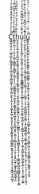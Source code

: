 C̟̳̰̘̤̟̝̜̤͖͎̪̙̙͚͖͚͕̦̥̲̱̤̫̰͉̥̻̮͚͎̣̤̰̥͔̺̫͕̱̣̗̭͔̣̜͓̼̬̙̟͖̩̫̟̘̭͎̦̞̺̙̬̙̳̮͈̞̹̻̯̳̼̼̮̮͍̘̙̞̝̥͔̤̭̗̙͎͓̫͚̥̮̝̪̣̳͕̾̾̓ͧͤ̍̔͛̽̃̊̽̌̀̽̈̍̍͗ͫ̊̆́͂͐ͬ͛ͪ͛͐̎ͯ̌̉ͤ̆ͤ͂̆͋ͤ̂͗͛̉͐͆̉̉ͫ͛ͫ͋̈͂̈̇̿͗ͥ̐̆̐ͪͪ̓̋̿̂ͮͫͯͯ̍ͬ̏͐ͬ͗͒ͤ̐̄̂̓̓̉͌̋͌̓ͣ̒̂͐ͮ͛̒̚̚ͅͅṯ̻̮̜̪̠̹̠̜̱̠̟̯̺͕̯̳̲̼̞͎̻̺̥̝̺̠̥͎̦͉̤̱̼̳̲̥͍̮͉̣̺̥̥̗̝͇̬̼̫̫̥͍͚̱͙̹̲̣̟̺͈̮̝̭̣̯̯͉͕̖̳̦̥͎̜̠̩̱͔͔͙̥̺̮̟̣͚̞̟̹͇̺̱͖̬͉̫ͧ̋̔͒͑̾̀͗̊͛ͫͦ͂͆͆ͨ͊͑̉̽̓ͩ̈̐̾͛̅̒̄̒͊̔͒́ͪ̿̄̄͌ͯ̐̓̾̐̿ͯ̀̈́̔͒ͣ͌̃ͫ͊͊ͮͯ͌̌̊̉ͪͬͨͮ̾̐ͮͫ̈́͗ͩ͐̓ͥ̍̽͊͒̓ͦ̒͒̅͛̄̎͌̋̈́̃͒͒̈̾̅̚̚̚ͅͅh̬̘̭̦̥̞̰̖̯̬͉̭̪̫̞̰̞̼̺̘̯͓̰͚̯̪̭̮̝͓͕̲͇̩̺͉̥̜͉̱̰̩͙̺̯̙͕̺̲̱̯͍̪͉͉̹̙͚̗̖̺͇̲̜̖̞͔̦̘̭͍̪͇̱͙̟̬͎̹͙̜͔͇̥̺̥̻̰̤̼̰̻̬͓͈̟͍̹̥̻̆̑̋̃ͨ̐ͮ̊̐̈́̊̇́̓̃̋́ͪͯ́ͨ̌̿ͭ̈ͪ́͋ͥ̓ͮͭ̌̃̊̇̓̐̋ͦ̋ͫ̍̎̃̃̓ͯ͑́̌̎̋̾̇̈́̀̽̄ͫ́ͯ͂͛̇̏̏̃̅̓̾̾̓̍̈́ͨ̽̊̍̆ͨ̅̐̈́̍̃ͣ̋̎ͧ͊̒ͤ̽̒͛͑̐͋̚ù̖̖̙̯̖͈͙̘̟̻̤̞̜͚̝̭̯̥͎̪̠̝̤͎̳̗̙͖̻̳͇̮̻̟̮̟̜̰̫̲͈̩̠͓̦̞̗̲̠̼̼̭͍͖̖̪͈͕̥̟̯͚̺͕͙̘͔̗̪̖̹͔̪̹̱̭̲̲͙͈̟̺̞͚̩͚̜̗͔̞̖̩͖̻̣͔̰̼͋͌̀ͧ͒͑̂̿͌̆͋ͩ͋ͤͪ̊̓͌̄ͤͦ͗ͩ̓̋̉̔͌͛̽ͭ̓̍͊̄͗̓̀̓̍̉ͣͪ̍͊̔̓̉̎͊͋ͧ̋͑̿̅ͬͤ̌ͪ̓͊̑̓ͤ͑̋̈́ͦͫ̈́̃̋̆̃ͯͨͥ̓ͩ̑̍̒̽͑̉ͦ̿̈́͑ͮͣ̏̄̎͂̈̓̚ͅͅl̼̖̠̤̭̗͈̯̹̹̤̭͎̹̤͈̩̯̖̹͉͔̮̲̗̝͚͎͍͉͎̤̳̖̦͉̘͎̠̻̟̤͔͎͎͕̲͖̪̪̰͕̟͖̭̠͔̟͎̻͈̻̦̻͉̗̰̳̗͙̳̦͍̫͕̯͎͍̖̦̼̠̖͕̠͔͔̗̦̹̯͉͔͕̱̬͕ͬ̆̉ͩ̂͆͌͗̍̏͌ͪ̅͛̍͊ͯ̋͑͌̌ͫ̅̓̈́̑ͥ͊̽ͤ̇ͩ͊̍̊̓͌̈̋̌ͫͯ͂̾ͬ̈́̊ͪͭ̀͗̓̓̓̾ͣ̃ͣ̄̅͋̊ͮͥ͂̐̄ͥ̃̒͗̇̋͐͒̃ͪ͐͑ͣ͛̌̍͂ͧ͗̉̎͂̍͊͒ͧ̽̈́ͩ͋̚̚̚ͅͅͅu̻͍̥̲͙͔̱̫͍̪͍̯̠̯͎̖̱̱̤͇͍̖̮̩̻̘͇̼͇̦̫͉͓̙̻̝̤̩͙̬͕̬̹̫͕̬̫̟̬̦̟͙̹͎̣̙̦̰̫̻̥̟̱͕̪͉̣̘̝͔̤͇̖͖͕̟͕̫̫̹̻̳̱̖̫̦̙̻͍̥̘͓̤̬̱̒ͬ͛ͫͥͭ͊ͣ̍̈́̃ͪͬ͑̈̓ͩͦ͐̈͒̈́̍͒̌̑̂̎̉ͦ̉̀ͥ͐̇̒ͪ̾̒ͩ̈̍̉̐̇ͮͨ̍ͣ̈̈ͫ̔͂̎̑̂̌̆̿͑ͪ̔͛͂ͮ́̿ͪ̑̾̑͒̔̈͌̋̍̂͗͂ͥ̄ͯ̿̍̌̒͒̋ͫ͗ͨ̓̅̈́͌̚̚̚ͅͅͅͅͅ
